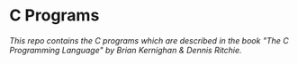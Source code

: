 # C Programs
###### This repo contains the C programs which are described in the book "The C Programming Language" by Brian Kernighan & Dennis Ritchie.
